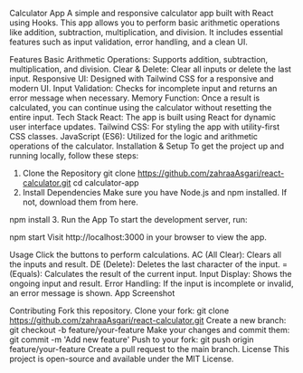 Calculator App
A simple and responsive calculator app built with React using Hooks. This app allows you to perform basic arithmetic operations like addition, subtraction, multiplication, and division. It includes essential features such as input validation, error handling, and a clean UI.

Features
Basic Arithmetic Operations: Supports addition, subtraction, multiplication, and division.
Clear & Delete: Clear all inputs or delete the last input.
Responsive UI: Designed with Tailwind CSS for a responsive and modern UI.
Input Validation: Checks for incomplete input and returns an error message when necessary.
Memory Function: Once a result is calculated, you can continue using the calculator without resetting the entire input.
Tech Stack
React: The app is built using React for dynamic user interface updates.
Tailwind CSS: For styling the app with utility-first CSS classes.
JavaScript (ES6): Utilized for the logic and arithmetic operations of the calculator.
Installation & Setup
To get the project up and running locally, follow these steps:

1. Clone the Repository
git clone https://github.com/zahraaAsgari/react-calculator.git
cd calculator-app
2. Install Dependencies
Make sure you have Node.js and npm installed. If not, download them from here.

npm install
3. Run the App
To start the development server, run:

npm start
Visit http://localhost:3000 in your browser to view the app.

Usage
Click the buttons to perform calculations.
AC (All Clear): Clears all the inputs and result.
DE (Delete): Deletes the last character of the input.
= (Equals): Calculates the result of the current input.
Input Display: Shows the ongoing input and result.
Error Handling: If the input is incomplete or invalid, an error message is shown.
App Screenshot

Contributing
Fork this repository.
Clone your fork: git clone https://github.com/zahraaAsgari/react-calculator.git
Create a new branch: git checkout -b feature/your-feature
Make your changes and commit them: git commit -m 'Add new feature'
Push to your fork: git push origin feature/your-feature
Create a pull request to the main branch.
License
This project is open-source and available under the MIT License.
